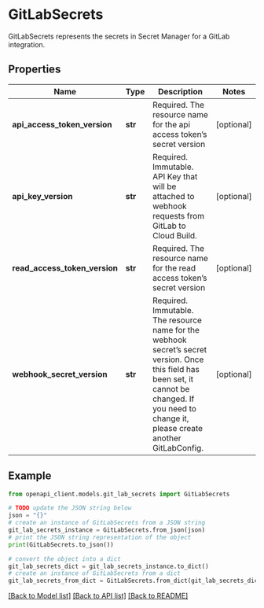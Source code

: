 # GitLabSecrets

GitLabSecrets represents the secrets in Secret Manager for a GitLab integration.

## Properties

Name | Type | Description | Notes
------------ | ------------- | ------------- | -------------
**api_access_token_version** | **str** | Required. The resource name for the api access token’s secret version | [optional] 
**api_key_version** | **str** | Required. Immutable. API Key that will be attached to webhook requests from GitLab to Cloud Build. | [optional] 
**read_access_token_version** | **str** | Required. The resource name for the read access token’s secret version | [optional] 
**webhook_secret_version** | **str** | Required. Immutable. The resource name for the webhook secret’s secret version. Once this field has been set, it cannot be changed. If you need to change it, please create another GitLabConfig. | [optional] 

## Example

```python
from openapi_client.models.git_lab_secrets import GitLabSecrets

# TODO update the JSON string below
json = "{}"
# create an instance of GitLabSecrets from a JSON string
git_lab_secrets_instance = GitLabSecrets.from_json(json)
# print the JSON string representation of the object
print(GitLabSecrets.to_json())

# convert the object into a dict
git_lab_secrets_dict = git_lab_secrets_instance.to_dict()
# create an instance of GitLabSecrets from a dict
git_lab_secrets_from_dict = GitLabSecrets.from_dict(git_lab_secrets_dict)
```
[[Back to Model list]](../README.md#documentation-for-models) [[Back to API list]](../README.md#documentation-for-api-endpoints) [[Back to README]](../README.md)


